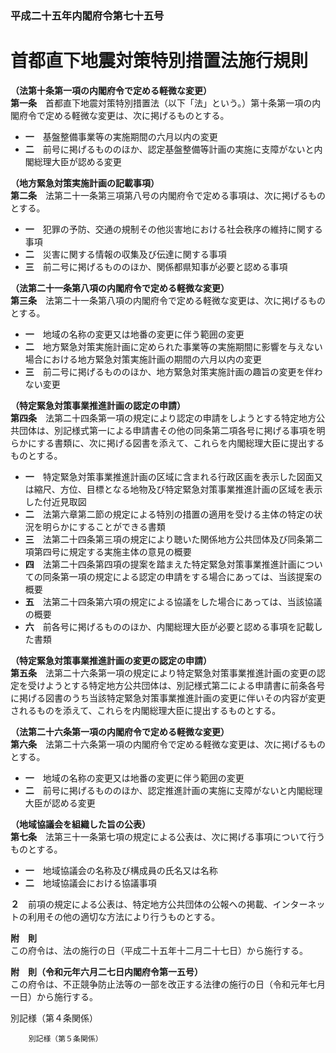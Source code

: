 ### 平成二十五年内閣府令第七十五号  
# 首都直下地震対策特別措置法施行規則  
  
**（法第十条第一項の内閣府令で定める軽微な変更）**  
**第一条**　首都直下地震対策特別措置法（以下「法」という。）第十条第一項の内閣府令で定める軽微な変更は、次に掲げるものとする。  
* **一**　基盤整備事業等の実施期間の六月以内の変更  
* **二**　前号に掲げるもののほか、認定基盤整備等計画の実施に支障がないと内閣総理大臣が認める変更  
  
**（地方緊急対策実施計画の記載事項）**  
**第二条**　法第二十一条第三項第八号の内閣府令で定める事項は、次に掲げるものとする。  
* **一**　犯罪の予防、交通の規制その他災害地における社会秩序の維持に関する事項  
* **二**　災害に関する情報の収集及び伝達に関する事項  
* **三**　前二号に掲げるもののほか、関係都県知事が必要と認める事項  
  
**（法第二十一条第八項の内閣府令で定める軽微な変更）**  
**第三条**　法第二十一条第八項の内閣府令で定める軽微な変更は、次に掲げるものとする。  
* **一**　地域の名称の変更又は地番の変更に伴う範囲の変更  
* **二**　地方緊急対策実施計画に定められた事業等の実施期間に影響を与えない場合における地方緊急対策実施計画の期間の六月以内の変更  
* **三**　前二号に掲げるもののほか、地方緊急対策実施計画の趣旨の変更を伴わない変更  
  
**（特定緊急対策事業推進計画の認定の申請）**  
**第四条**　法第二十四条第一項の規定により認定の申請をしようとする特定地方公共団体は、別記様式第一による申請書その他の同条第二項各号に掲げる事項を明らかにする書類に、次に掲げる図書を添えて、これらを内閣総理大臣に提出するものとする。  
* **一**　特定緊急対策事業推進計画の区域に含まれる行政区画を表示した図面又は縮尺、方位、目標となる地物及び特定緊急対策事業推進計画の区域を表示した付近見取図  
* **二**　法第六章第二節の規定による特別の措置の適用を受ける主体の特定の状況を明らかにすることができる書類  
* **三**　法第二十四条第三項の規定により聴いた関係地方公共団体及び同条第二項第四号に規定する実施主体の意見の概要  
* **四**　法第二十四条第四項の提案を踏まえた特定緊急対策事業推進計画についての同条第一項の規定による認定の申請をする場合にあっては、当該提案の概要  
* **五**　法第二十四条第六項の規定による協議をした場合にあっては、当該協議の概要  
* **六**　前各号に掲げるもののほか、内閣総理大臣が必要と認める事項を記載した書類  
  
**（特定緊急対策事業推進計画の変更の認定の申請）**  
**第五条**　法第二十六条第一項の規定により特定緊急対策事業推進計画の変更の認定を受けようとする特定地方公共団体は、別記様式第二による申請書に前条各号に掲げる図書のうち当該特定緊急対策事業推進計画の変更に伴いその内容が変更されるものを添えて、これらを内閣総理大臣に提出するものとする。  
  
**（法第二十六条第一項の内閣府令で定める軽微な変更）**  
**第六条**　法第二十六条第一項の内閣府令で定める軽微な変更は、次に掲げるものとする。  
* **一**　地域の名称の変更又は地番の変更に伴う範囲の変更  
* **二**　前号に掲げるもののほか、認定推進計画の実施に支障がないと内閣総理大臣が認める変更  
  
**（地域協議会を組織した旨の公表）**  
**第七条**　法第三十一条第七項の規定による公表は、次に掲げる事項について行うものとする。  
* **一**　地域協議会の名称及び構成員の氏名又は名称  
* **二**　地域協議会における協議事項  
  
**２**　前項の規定による公表は、特定地方公共団体の公報への掲載、インターネットの利用その他の適切な方法により行うものとする。  
  
**附　則**  
この府令は、法の施行の日（平成二十五年十二月二十七日）から施行する。  
  
**附　則（令和元年六月二七日内閣府令第一五号）**  
この府令は、不正競争防止法等の一部を改正する法律の施行の日（令和元年七月一日）から施行する。  
  
別記様（第４条関係）  

          
        別記様（第５条関係）  

          
        